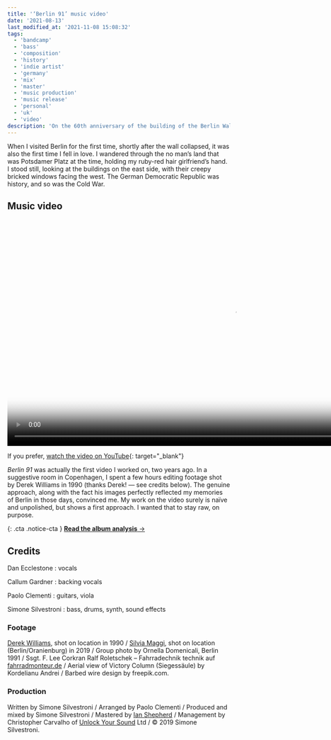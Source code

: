 ```yaml
---
title: '‘Berlin 91’ music video'
date: '2021-08-13'
last_modified_at: '2021-11-08 15:08:32'
tags:
  - 'bandcamp'
  - 'bass'
  - 'composition'
  - 'history'
  - 'indie artist'
  - 'germany'
  - 'mix'
  - 'master'
  - 'music production'
  - 'music release'
  - 'personal'
  - 'uk'
  - 'video'
description: 'On the 60th anniversary of the building of the Berlin Wall, I’ve decided to release the last video from the album ‘After 1989’.'
---
```

When I visited Berlin for the first time, shortly after the wall collapsed, it was also the first time I fell in love. I wandered through the no man’s land that was Potsdamer Platz at the time, holding my ruby-red hair girlfriend’s hand. I stood still, looking at the buildings on the east side, with their creepy bricked windows facing the west. The German Democratic Republic was history, and so was the Cold War.

## Music video

<video controls src="{{ site.url }}/assets/videos/music-video-berlin-91.mp4"
  poster="{{ site.url }}/assets/videos/music-video-berlin-91.jpg"
  width="1024">
  Sorry, your browser doesn't support embedded videos, but you can <a href="{{ site.url }}/assets/videos/music-video-berlin-91.mp4">download it</a> and watch it with your favorite video player.
</video>

If you prefer, [watch the video on YouTube](https://youtu.be/N0Sa-1Vqn6g){: target="_blank"}

_Berlin 91_ was actually the first video I worked on, two years ago. In a suggestive room in Copenhagen, I spent a few hours editing footage shot by Derek Williams in 1990 (thanks Derek! — see credits below). The genuine approach, along with the fact his images perfectly reflected my memories of Berlin in those days, convinced me. My work on the video surely is naïve and unpolished, but shows a first approach. I wanted that to stay raw, on purpose.

{: .cta .notice-cta }
[**Read the album analysis**&nbsp;&rarr;](/blog/after-1989/)

## Credits

Dan Ecclestone
: vocals

Callum Gardner
: backing vocals

Paolo Clementi
: guitars, viola

Simone Silvestroni
: bass, drums, synth, sound effects

### Footage

[Derek Williams](https://www.nr23.net/), shot on location in 1990 / [Silvia Maggi](https://silviamaggidesign.com/), shot on location (Berlin/Oranienburg) in 2019 / Group photo by Ornella Domenicali, Berlin 1991 / Ssgt. F. Lee Corkran Ralf Roletschek – Fahrradechnik technik auf [fahrradmonteur.de](https://www.fahrradmonteur.de/Fahrradtechnik_und_Fotografie) / Aerial view of Victory Column (Siegessäule) by Kordelianu Andrei / Barbed wire design by freepik.com.

### Production

Written by Simone Silvestroni / Arranged by Paolo Clementi / Produced and mixed by Simone Silvestroni / Mastered by [Ian Shepherd](https://en.wikipedia.org/wiki/Ian_Shepherd) / Management by Christopher Carvalho of [Unlock Your Sound](https://unlockyoursound.com/) Ltd / &copy;&nbsp;2019 Simone Silvestroni.